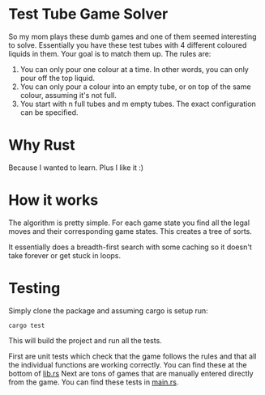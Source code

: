 # Test Tube Game Solver

So my mom plays these dumb games and one of them seemed interesting to solve. Essentially you have these test tubes with 4 different coloured liquids in them. Your goal is to match them up. The rules are:

1. You can only pour one colour at a time. In other words, you can only pour off the top liquid.
2. You can only pour a colour into an empty tube, or on top of the same colour, assuming it's not full.
3. You start with n full tubes and m empty tubes. The exact configuration can be specified.

# Why Rust

Because I wanted to learn. Plus I like it :)

# How it works

The algorithm is pretty simple. For each game state you find all the legal moves and their corresponding game states. This creates a tree of sorts.

It essentially does a breadth-first search with some caching so it doesn't take forever or get stuck in loops.

# Testing

Simply clone the package and assuming cargo is setup run:

`cargo test`

This will build the project and run all the tests.

First are unit tests which check that the game follows the rules and that all the individual functions are working correctly. You can find these at the bottom of [lib.rs](https://github.com/Jumner/tube/blob/master/src/lib.rs)
Next are tons of games that are manually entered directly from the game. You can find these tests in [main.rs](https://github.com/Jumner/tube/blob/master/src/main.rs).


